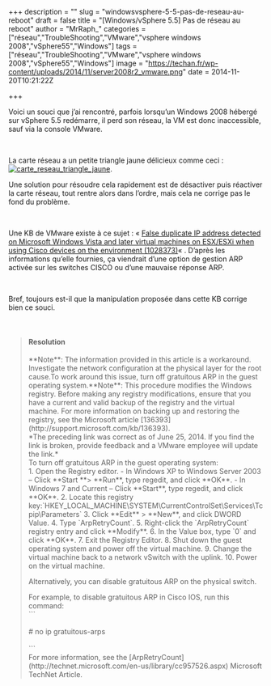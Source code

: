 +++
description = ""
slug = "windowsvsphere-5-5-pas-de-reseau-au-reboot"
draft = false
title = "[Windows/vSphere 5.5] Pas de réseau au reboot"
author = "MrRaph_"
categories = ["réseau","TroubleShooting","VMware","vsphere windows 2008","vSphere55","Windows"]
tags = ["réseau","TroubleShooting","VMware","vsphere windows 2008","vSphere55","Windows"]
image = "https://techan.fr/wp-content/uploads/2014/11/server2008r2_vmware.png"
date = 2014-11-20T10:21:22Z

+++


Voici un souci que j’ai rencontré, parfois lorsqu’un Windows 2008 hébergé sur vSphere 5.5 redémarre, il perd son réseau, la VM est donc inaccessible, sauf via la console VMware.

 

La carte réseau a un petite triangle jaune délicieux comme ceci : [![carte_reseau_triangle_jaune](https://techan.fr/wp-content/uploads/2014/11/carte_reseau_triangle_jaune.png)](https://techan.fr/wp-content/uploads/2014/11/carte_reseau_triangle_jaune.png).

Une solution pour résoudre cela rapidement est de désactiver puis réactiver la carte réseau, tout rentre alors dans l’ordre, mais cela ne corrige pas le fond du problème.  
  
  

Une KB de VMware existe à ce sujet : « [False duplicate IP address detected on Microsoft Windows Vista and later virtual machines on ESX/ESXi when using Cisco devices on the environment (1028373)](http://kb.vmware.com/selfservice/microsites/search.do?language=en_US&cmd=displayKC&externalId=1028373)« . D’après les informations qu’elle fournies, ça viendrait d’une option de gestion ARP activée sur les switches CISCO ou d’une mauvaise réponse ARP.

 

Bref, toujours est-il que la manipulation proposée dans cette KB corrige bien ce souci.

 

> #### Resolution
> 
> <div class="doccontent cc_Resolution"><div>**Note**: The information provided in this article is a workaround. Investigate the network configuration at the physical layer for the root cause.To work around this issue, turn off gratuitous ARP in the guest operating system.**Note**: This procedure modifies the Windows registry. Before making any registry modifications, ensure that you have a current and valid backup of the registry and the virtual machine. For more information on backing up and restoring the registry, see the Microsoft article [136393](http://support.microsoft.com/kb/136393).</div><div>*The preceding link was correct as of June 25, 2014. If you find the link is broken, provide feedback and a VMware employee will update the link.*</div><div>To turn off gratuitous ARP in the guest operating system:</div>1. Open the Registry editor. - In Windows XP to Windows Server 2003 – Click **Start **> **Run**, type regedit, and click **OK**.
> - In Windows 7 and Current – Click **Start**, type regedit, and click **OK**.
> 2. Locate this registry key:`HKEY_LOCAL_MACHINE\SYSTEM\CurrentControlSet\Services\Tcpip\Parameters`
> 3. Click **Edit** > **New**, and click DWORD Value.
> 4. Type `ArpRetryCount`.
> 5. Right-click the `ArpRetryCount` registry entry and click **Modify**.
> 6. In the Value box, type `0` and click **OK**.
> 7. Exit the Registry Editor.
> 8. Shut down the guest operating system and power off the virtual machine.
> 9. Change the virtual machine back to a network vSwitch with the uplink.
> 10. Power on the virtual machine.
> 
> Alternatively, you can disable gratuitous ARP on the physical switch.
> 
> <div>For example, to disable gratuitous ARP in Cisco IOS, run this command:</div><div>```
> <br></br>
> # no ip gratuitous-arps<br></br>```
> </div>For more information, see the [ArpRetryCount](http://technet.microsoft.com/en-us/library/cc957526.aspx) Microsoft TechNet Article.
> 
> </div>

 


